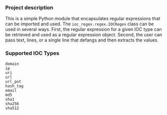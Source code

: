 ### Project description
This is a simple Python module that encapsulates regular expressions that can be imported and used.  The `ioc_regex.regex.IOCRegex` class can be used in several ways.  First, the regular expression for a given IOC type can be retrieved and used as a regular expression object.  Second, the user can pass
text, lines, or a single line that defangs and then extracts the values.

### Supported IOC Types

```
domain
ip
uri
url
url_pot
hash_tag
email
md5
sha1
sha256
sha512
```